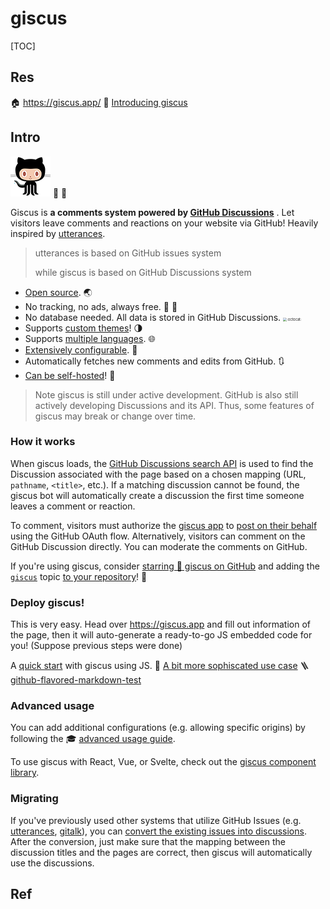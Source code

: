 # giscus

[TOC]



## Res
🏠 https://giscus.app/
🔗 [Introducing giscus](https://laymonage.com/posts/giscus)



## Intro
![|30](../../../../../../../Assets/Pics/octocat.png) 💬 💎

Giscus is **a comments system powered by [GitHub Discussions](https://docs.github.com/en/discussions)** . Let visitors leave comments and reactions on your website via GitHub! Heavily inspired by [utterances](https://github.com/utterance/utterances).

> utterances is based on GitHub issues system
>
> while giscus is based on GitHub Discussions system

- [Open source](https://github.com/giscus/giscus). 🌏
- No tracking, no ads, always free. 📡 🚫
- No database needed. All data is stored in GitHub Discussions. <img src="../../../../../Assets/Pics/octocat.png" alt=":octocat:" style="zoom:40%;" />
- Supports [custom themes](https://github.com/giscus/giscus/blob/main/ADVANCED-USAGE.md#data-theme)! 🌗
- Supports [multiple languages](https://github.com/giscus/giscus/blob/main/CONTRIBUTING.md#adding-localizations). 🌐
- [Extensively configurable](https://github.com/giscus/giscus/blob/main/ADVANCED-USAGE.md). 🔧
- Automatically fetches new comments and edits from GitHub. 🔃
- [Can be self-hosted](https://github.com/giscus/giscus/blob/main/SELF-HOSTING.md)! 🤳

> Note giscus is still under active development. GitHub is also still actively developing Discussions and its API. Thus, some features of giscus may break or change over time.


### How it works
When giscus loads, the [GitHub Discussions search API](https://docs.github.com/en/graphql/guides/using-the-graphql-api-for-discussions#search) is used to find the Discussion associated with the page based on a chosen mapping (URL, `pathname`, `<title>`, etc.). If a matching discussion cannot be found, the giscus bot will automatically create a discussion the first time someone leaves a comment or reaction.

To comment, visitors must authorize the [giscus app](https://github.com/apps/giscus) to [post on their behalf](https://docs.github.com/en/developers/apps/identifying-and-authorizing-users-for-github-apps) using the GitHub OAuth flow. Alternatively, visitors can comment on the GitHub Discussion directly. You can moderate the comments on GitHub.

If you're using giscus, consider [starring 🌟 giscus on GitHub](https://github.com/giscus/giscus) and adding the [`giscus`](https://github.com/topics/giscus) topic [to your repository](https://docs.github.com/en/github/administering-a-repository/classifying-your-repository-with-topics)! 🎉


### Deploy giscus!
This is very easy. Head over https://giscus.app and fill out information of the page, then it will auto-generate a ready-to-go JS embedded code for you! (Suppose previous steps were done)

A [quick start](https://dev.to/melvnl/add-comment-system-to-your-static-site-with-giscus-482o) with giscus using JS. 🚀
[A bit more sophiscated use case](https://drmowinckels.io/blog/2021-12-04-adding-giscus-to-your-blogdown-site/#top) 🪜
[github-flavored-markdown-test](https://github.com/suan/github-flavored-markdown-test) 


### Advanced usage
You can add additional configurations (e.g. allowing specific origins) by following the 🎓 [advanced usage guide](https://github.com/giscus/giscus/blob/main/ADVANCED-USAGE.md).

To use giscus with React, Vue, or Svelte, check out the [giscus component library](https://github.com/giscus/giscus-component).


### Migrating
If you've previously used other systems that utilize GitHub Issues (e.g. [utterances](https://github.com/utterance/utterances), [gitalk](https://github.com/gitalk/gitalk)), you can [convert the existing issues into discussions](https://docs.github.com/en/discussions/managing-discussions-for-your-community/moderating-discussions#converting-an-issue-to-a-discussion). After the conversion, just make sure that the mapping between the discussion titles and the pages are correct, then giscus will automatically use the discussions. 



## Ref
[How to migrate from Utterances to Giscus for Jekyll comments]: https://blog.jakelee.co.uk/migrating-from-utterances-to-giscus-comments/